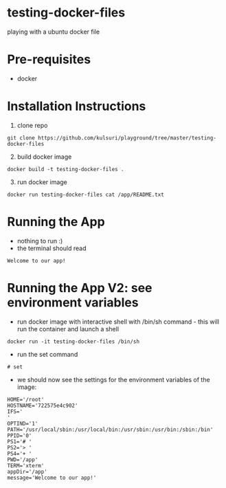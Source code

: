 # testing-docker-files
playing with a ubuntu docker file

# Pre-requisites
- docker

# Installation Instructions
1. clone repo
```
git clone https://github.com/kulsuri/playground/tree/master/testing-docker-files
```
2. build docker image
```
docker build -t testing-docker-files .
```
3. run docker image
```
docker run testing-docker-files cat /app/README.txt
```

# Running the App
- nothing to run :)
- the terminal should read
```
Welcome to our app!
```

# Running the App V2: see environment variables
- run docker image with interactive shell with /bin/sh command - this will run the container and launch a shell
```
docker run -it testing-docker-files /bin/sh
```
- run the set command
```
# set
```
- we should now see the settings for the environment variables of the image:
```
HOME='/root'
HOSTNAME='722575e4c902'
IFS='
'
OPTIND='1'
PATH='/usr/local/sbin:/usr/local/bin:/usr/sbin:/usr/bin:/sbin:/bin'
PPID='0'
PS1='# '
PS2='> '
PS4='+ '
PWD='/app'
TERM='xterm'
appDir='/app'
message='Welcome to our app!'
```